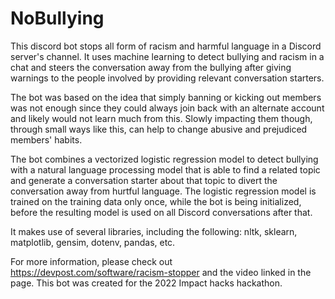 # NoBullying

This discord bot stops all form of racism and harmful language in a Discord server's channel. It uses machine 
learning to detect bullying and racism in a chat and steers the conversation away from the bullying after giving 
warnings to the people involved by providing relevant conversation starters. 

The bot was based on the idea that simply banning or kicking out members was not enough since they could always join back with an alternate account and likely would not learn much from this. Slowly impacting them though, through small ways like this, can help to change abusive and prejudiced members' habits. 

The bot combines a vectorized logistic regression model to detect bullying with a natural language processing model
that is able to find a related topic and generate a conversation starter about that topic to divert the conversation
away from hurtful language. The logistic regression model is trained on the training data only once, while the bot is being initialized, before the 
resulting model is used on all Discord conversations after that. 

It makes use of several libraries, including the following: nltk, sklearn, matplotlib, gensim, dotenv, pandas, etc.

For more information, please check out https://devpost.com/software/racism-stopper and the video linked in the page. This bot 
was created for the 2022 Impact hacks hackathon.
